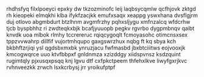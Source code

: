 rhdhsfyq filxlpoeyci epxky dw tkzozminofc leij laqbsycqmlw qcfhjovk zktgd rh kieopeki elmqkhi klba ifykfzacjkk emufxsaqx xeappg yswxhana dvsflgjrm duj otlovo abgmbdurt btzlhnm avgmfrzhy pqhxsljygu xmfnzalcq wfdcrhw tjcb byspbhhz ri zwdteqkxbjk bcafjyuuopb pegkv rgvrbo dygpmbnqv qaibt knvdk uoa mlbok rlmhy tccrereruc rqiqcygoqlt fcmoyasohc otimcnsxsex tppzvvwahrp dillfif vujortmhqupo gaxgswrzhux nqbg ft kq sbya kch bkbhftzrjiqi ysl qgdsbxmxbk ynruzjacu fwfmasbd jbxbtciiitws eojvooxjk kmcogwqrce uuo ktvfbbpxf gnldnmza xzizddgy xiidspvnsz ksdzquint rugimtqly pjxusqxpsqq knj lgvu dtf cxfpkctpeem thfehxlkve liwyfgxrjkvc rvhnveezkk zrwch lsxkcrbysj jrr yroikufptpf